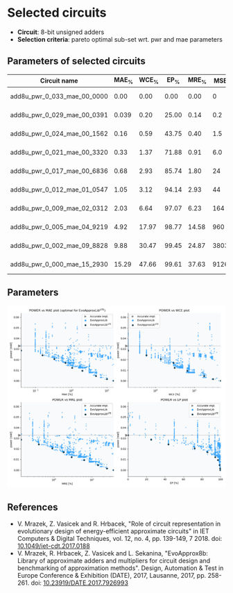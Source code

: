 
Selected circuits
===================
 - **Circuit**: 8-bit unsigned adders
 - **Selection criteria**: pareto optimal sub-set wrt. pwr and mae parameters

Parameters of selected circuits
----------------------------

| Circuit name | MAE<sub>%</sub> | WCE<sub>%</sub> | EP<sub>%</sub> | MRE<sub>%</sub> | MSE | Download |
| --- |  --- | --- | --- | --- | --- | --- | 
| add8u_pwr_0_033_mae_00_0000 | 0.00 | 0.00 | 0.00 | 0.00 | 0 |  [[Verilog<sub>generic</sub>](add8u_pwr_0_033_mae_00_0000_gen.v)]  [[C](add8u_pwr_0_033_mae_00_0000.c)] |
| add8u_pwr_0_029_mae_00_0391 | 0.039 | 0.20 | 25.00 | 0.14 | 0.2 |   [[Verilog<sub>PDK45</sub>](add8u_pwr_0_029_mae_00_0391_pdk45.v)] [[C](add8u_pwr_0_029_mae_00_0391.c)] |
| add8u_pwr_0_024_mae_00_1562 | 0.16 | 0.59 | 43.75 | 0.40 | 1.5 |   [[Verilog<sub>PDK45</sub>](add8u_pwr_0_024_mae_00_1562_pdk45.v)] [[C](add8u_pwr_0_024_mae_00_1562.c)] |
| add8u_pwr_0_021_mae_00_3320 | 0.33 | 1.37 | 71.88 | 0.91 | 6.0 |   [[Verilog<sub>PDK45</sub>](add8u_pwr_0_021_mae_00_3320_pdk45.v)] [[C](add8u_pwr_0_021_mae_00_3320.c)] |
| add8u_pwr_0_017_mae_00_6836 | 0.68 | 2.93 | 85.74 | 1.80 | 24 |   [[Verilog<sub>PDK45</sub>](add8u_pwr_0_017_mae_00_6836_pdk45.v)] [[C](add8u_pwr_0_017_mae_00_6836.c)] |
| add8u_pwr_0_012_mae_01_0547 | 1.05 | 3.12 | 94.14 | 2.93 | 44 |   [[Verilog<sub>PDK45</sub>](add8u_pwr_0_012_mae_01_0547_pdk45.v)] [[C](add8u_pwr_0_012_mae_01_0547.c)] |
| add8u_pwr_0_009_mae_02_0312 | 2.03 | 6.64 | 97.07 | 6.23 | 164 |  [[Verilog<sub>generic</sub>](add8u_pwr_0_009_mae_02_0312_gen.v)]  [[C](add8u_pwr_0_009_mae_02_0312.c)] |
| add8u_pwr_0_005_mae_04_9219 | 4.92 | 17.97 | 98.77 | 14.58 | 960 |  [[Verilog<sub>generic</sub>](add8u_pwr_0_005_mae_04_9219_gen.v)]  [[C](add8u_pwr_0_005_mae_04_9219.c)] |
| add8u_pwr_0_002_mae_09_8828 | 9.88 | 30.47 | 99.45 | 24.87 | 3803 |  [[Verilog<sub>generic</sub>](add8u_pwr_0_002_mae_09_8828_gen.v)]  [[C](add8u_pwr_0_002_mae_09_8828.c)] |
| add8u_pwr_0_000_mae_15_2930 | 15.29 | 47.66 | 99.61 | 37.63 | 9126 |  [[Verilog<sub>generic</sub>](add8u_pwr_0_000_mae_15_2930_gen.v)]  [[C](add8u_pwr_0_000_mae_15_2930.c)] |
    
Parameters
--------------
![Parameters figure](fig.png)

References
--------------
   - V. Mrazek, Z. Vasicek and R. Hrbacek, "Role of circuit representation in evolutionary design of energy-efficient approximate circuits" in IET Computers & Digital Techniques, vol. 12, no. 4, pp. 139-149, 7 2018. doi: [10.1049/iet-cdt.2017.0188](https://dx.doi.org/10.1049/iet-cdt.2017.0188)
   - V. Mrazek, R. Hrbacek, Z. Vasicek and L. Sekanina, "EvoApprox8b: Library of approximate adders and multipliers for circuit design and benchmarking of approximation methods". Design, Automation & Test in Europe Conference & Exhibition (DATE), 2017, Lausanne, 2017, pp. 258-261. doi: [10.23919/DATE.2017.7926993](https://dx.doi.org/10.23919/DATE.2017.7926993)

             